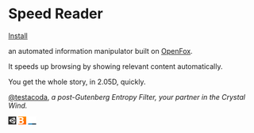 Speed Reader
============

[Install](http://testacoda.xfos.net:5252/sa/)  

an automated information manipulator built on [OpenFox](https://github.com/xfosdev/OpenFox).  

It speeds up browsing by showing relevant content automatically.

You get the whole story, in 2.05D, quickly.   


  

[@testacoda](https://twitter.com/testacoda "@testacoda"),
   *a post-Gutenberg Entropy Filter, your partner in the Crystal Wind.*   
       
       
       
      

[![unity3d](sites/unity3d.png)](http://docs.unity3d.com/Documentation/ScriptReference/index.html)
[![bloomberg](sites/bloomberg.png)](http://www.bloomberg.com/news/economy/)
[![underscorejs](sites/underscorejs.png)](http://underscorejs.org/)
<!---
[![gothamist](sites/gothamist.png)](http://gothamist.com/)
[![cnbc](sites/cnbc.png)](http://www.cnbc.com/)
[![engadget](sites/engadget.png)](http://www.engadget.com/)
[![slashdot](sites/slashdot.png)](http://slashdot.org/)
[![hacker news](sites/hackernews.png)](https://news.ycombinator.com/)
[![thestarmy](sites/thestarmy.png)](http://thestar.com.my/news/nation/)
[![cnn](sites/cnn.png)](http://edition.cnn.com/)
[![mykini](sites/mykini.png)](http://www.malaysiakini.com/browse/c/en/news)
--->
